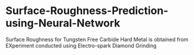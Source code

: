# Surface-Roughness-Prediction-using-Neural-Network
Surface Roughness for Tungsten Free Carbide Hard Metal is obtained from EXperiment conducted using Electro-spark Diamond Grinding
